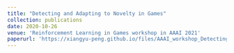 ```yaml
---
title: "Detecting and Adapting to Novelty in Games"
collection: publications
date: 2020-10-26
venue: 'Reinforcement Learning in Games workshop in AAAI 2021'
paperurl: 'https://xiangyu-peng.github.io/files/AAAI_workshop_Detecting_and_Adapting_to_Novelty_in_Games.pdf'
---
```


